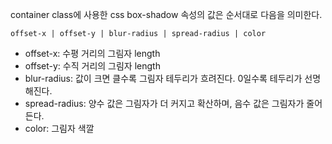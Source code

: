 container class에 사용한 css box-shadow 속성의 값은 순서대로 다음을 의미한다.

`offset-x | offset-y | blur-radius | spread-radius | color`

- offset-x: 수평 거리의 그림자 length
- offset-y: 수직 거리의 그림자 length
- blur-radius: 값이 크면 클수록 그림자 테두리가 흐려진다. 0일수록 테두리가 선명해진다.
- spread-radius: 양수 값은 그림자가 더 커지고 확산하며, 음수 값은 그림자가 줄어든다.
- color: 그림자 색깔
